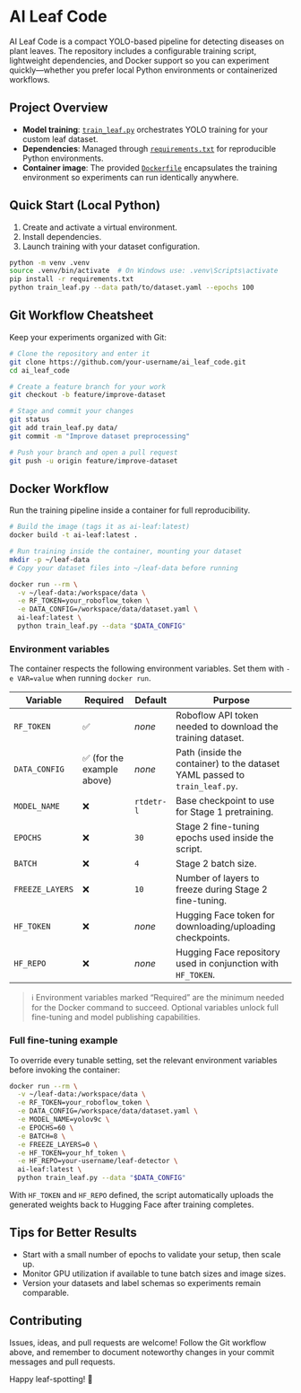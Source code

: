 # AI Leaf Code

AI Leaf Code is a compact YOLO-based pipeline for detecting diseases on plant leaves. The repository includes a configurable training script, lightweight dependencies, and Docker support so you can experiment quickly—whether you prefer local Python environments or containerized workflows.

## Project Overview
- **Model training**: [`train_leaf.py`](train_leaf.py) orchestrates YOLO training for your custom leaf dataset.
- **Dependencies**: Managed through [`requirements.txt`](requirements.txt) for reproducible Python environments.
- **Container image**: The provided [`Dockerfile`](Dockerfile) encapsulates the training environment so experiments can run identically anywhere.

## Quick Start (Local Python)
1. Create and activate a virtual environment.
2. Install dependencies.
3. Launch training with your dataset configuration.

```bash
python -m venv .venv
source .venv/bin/activate  # On Windows use: .venv\Scripts\activate
pip install -r requirements.txt
python train_leaf.py --data path/to/dataset.yaml --epochs 100
```

## Git Workflow Cheatsheet
Keep your experiments organized with Git:

```bash
# Clone the repository and enter it
git clone https://github.com/your-username/ai_leaf_code.git
cd ai_leaf_code

# Create a feature branch for your work
git checkout -b feature/improve-dataset

# Stage and commit your changes
git status
git add train_leaf.py data/
git commit -m "Improve dataset preprocessing"

# Push your branch and open a pull request
git push -u origin feature/improve-dataset
```

## Docker Workflow
Run the training pipeline inside a container for full reproducibility.

```bash
# Build the image (tags it as ai-leaf:latest)
docker build -t ai-leaf:latest .

# Run training inside the container, mounting your dataset
mkdir -p ~/leaf-data
# Copy your dataset files into ~/leaf-data before running

docker run --rm \
  -v ~/leaf-data:/workspace/data \
  -e RF_TOKEN=your_roboflow_token \
  -e DATA_CONFIG=/workspace/data/dataset.yaml \
  ai-leaf:latest \
  python train_leaf.py --data "$DATA_CONFIG"
```

### Environment variables
The container respects the following environment variables. Set them with `-e VAR=value` when running `docker run`.

| Variable | Required | Default | Purpose |
| --- | --- | --- | --- |
| `RF_TOKEN` | ✅ | _none_ | Roboflow API token needed to download the training dataset. |
| `DATA_CONFIG` | ✅ (for the example above) | _none_ | Path (inside the container) to the dataset YAML passed to `train_leaf.py`. |
| `MODEL_NAME` | ❌ | `rtdetr-l` | Base checkpoint to use for Stage 1 pretraining. |
| `EPOCHS` | ❌ | `30` | Stage 2 fine-tuning epochs used inside the script. |
| `BATCH` | ❌ | `4` | Stage 2 batch size. |
| `FREEZE_LAYERS` | ❌ | `10` | Number of layers to freeze during Stage 2 fine-tuning. |
| `HF_TOKEN` | ❌ | _none_ | Hugging Face token for downloading/uploading checkpoints. |
| `HF_REPO` | ❌ | _none_ | Hugging Face repository used in conjunction with `HF_TOKEN`. |

> ℹ️ Environment variables marked “Required” are the minimum needed for the Docker command to succeed. Optional variables unlock full fine-tuning and model publishing capabilities.

### Full fine-tuning example
To override every tunable setting, set the relevant environment variables before invoking the container:

```bash
docker run --rm \
  -v ~/leaf-data:/workspace/data \
  -e RF_TOKEN=your_roboflow_token \
  -e DATA_CONFIG=/workspace/data/dataset.yaml \
  -e MODEL_NAME=yolov9c \
  -e EPOCHS=60 \
  -e BATCH=8 \
  -e FREEZE_LAYERS=0 \
  -e HF_TOKEN=your_hf_token \
  -e HF_REPO=your-username/leaf-detector \
  ai-leaf:latest \
  python train_leaf.py --data "$DATA_CONFIG"
```

With `HF_TOKEN` and `HF_REPO` defined, the script automatically uploads the generated weights back to Hugging Face after training completes.

## Tips for Better Results
- Start with a small number of epochs to validate your setup, then scale up.
- Monitor GPU utilization if available to tune batch sizes and image sizes.
- Version your datasets and label schemas so experiments remain comparable.

## Contributing
Issues, ideas, and pull requests are welcome! Follow the Git workflow above, and remember to document noteworthy changes in your commit messages and pull requests.

Happy leaf-spotting! 🌿
